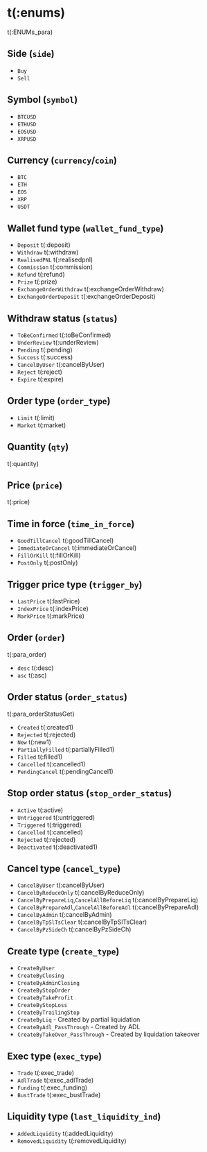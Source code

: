 # t(:enums)
t(:ENUMs_para)

## Side (`side`)
* `Buy`
* `Sell`

## Symbol (`symbol`)
* `BTCUSD`
* `ETHUSD`
* `EOSUSD`
* `XRPUSD`

## Currency (`currency`/`coin`)
* `BTC`
* `ETH`
* `EOS`
* `XRP`
* `USDT`


## Wallet fund type (`wallet_fund_type`)
* `Deposit` t(:deposit)
* `Withdraw` t(:withdraw)
* `RealisedPNL` t(:realisedpnl)
* `Commission` t(:commission)
* `Refund` t(:refund)
* `Prize` t(:prize)
* `ExchangeOrderWithdraw` t(:exchangeOrderWithdraw)
* `ExchangeOrderDeposit` t(:exchangeOrderDeposit)

## Withdraw status (`status`)
* `ToBeConfirmed` t(:toBeConfirmed)
* `UnderReview` t(:underReview)
* `Pending` t(:pending)
* `Success` t(:success)
* `CancelByUser` t(:cancelByUser)
* `Reject` t(:reject)
* `Expire` t(:expire)


## Order type (`order_type`)
* `Limit` t(:limit)
* `Market` t(:market)

## Quantity (`qty`)
t(:quantity)

## Price (`price`)
t(:price)

## Time in force (`time_in_force`)
* `GoodTillCancel` t(:goodTillCancel)
* `ImmediateOrCancel` t(:immediateOrCancel)
* `FillOrKill` t(:fillOrKill)
* `PostOnly` t(:postOnly)

## Trigger price type (`trigger_by`)
* `LastPrice` t(:lastPrice)
* `IndexPrice` t(:indexPrice)
* `MarkPrice` t(:markPrice)

## Order (`order`)
t(:para_order)

* `desc` t(:desc)
* `asc` t(:asc)

## Order status (`order_status`)
t(:para_orderStatusGet)

* `Created` t(:created1)
* `Rejected` t(:rejected)
* `New` t(:new1)
* `PartiallyFilled` t(:partiallyFilled1)
* `Filled` t(:filled1)
* `Cancelled` t(:cancelled1)
* `PendingCancel` t(:pendingCancel1)

## Stop order status (`stop_order_status`)
* `Active` t(:active)
* `Untriggered` t(:untriggered)
* `Triggered` t(:triggered)
* `Cancelled` t(:cancelled)
* `Rejected` t(:rejected)
* `Deactivated` t(:deactivated1)


## Cancel type (`cancel_type`)
* `CancelByUser` t(:cancelByUser)
* `CancelByReduceOnly` t(:cancelByReduceOnly)
* `CancelByPrepareLiq`,`CancelAllBeforeLiq` t(:cancelByPrepareLiq)
* `CancelByPrepareAdl`,`CancelAllBeforeAdl` t(:cancelByPrepareAdl)
* `CancelByAdmin` t(:cancelByAdmin)
* `CancelByTpSlTsClear` t(:cancelByTpSlTsClear)
* `CancelByPzSideCh` t(:cancelByPzSideCh)

## Create type (`create_type`)
* `CreateByUser`
* `CreateByClosing`
* `CreateByAdminClosing`
* `CreateByStopOrder`
* `CreateByTakeProfit`
* `CreateByStopLoss`
* `CreateByTrailingStop`
* `CreateByLiq` - Created by partial liquidation
* `CreateByAdl_PassThrough` - Created by ADL
* `CreateByTakeOver_PassThrough` - Created by liquidation takeover

## Exec type (`exec_type`)
* `Trade` t(:exec_trade)
* `AdlTrade` t(:exec_adlTrade)
* `Funding` t(:exec_funding)
* `BustTrade` t(:exec_bustTrade)

## Liquidity type (`last_liquidity_ind`)
* `AddedLiquidity` t(:addedLiquidity)
* `RemovedLiquidity` t(:removedLiquidity)